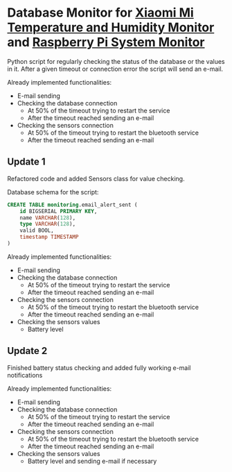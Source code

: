 # Database Monitor for [Xiaomi Mi Temperature and Humidity Monitor](https://github.com/593304/xiaomi_mitemp_monitor) and [Raspberry Pi System Monitor](https://github.com/593304/rpi_system_monitor)

Python script for regularly checking the status of the database or the values in it. 
After a given timeout or connection error the script will send an e-mail.

Already implemented functionalities:
  - E-mail sending
  - Checking the database connection
    - At 50% of the timeout trying to restart the service
    - After the timeout reached sending an e-mail
  - Checking the sensors connection
    - At 50% of the timeout trying to restart the bluetooth service
    - After the timeout reached sending an e-mail

## Update 1

Refactored code and added Sensors class for value checking.

Database schema for the script:
```SQL
CREATE TABLE monitoring.email_alert_sent (
    id BIGSERIAL PRIMARY KEY,
    name VARCHAR(128),
    type VARCHAR(128),
    valid BOOL,
    timestamp TIMESTAMP
)
```

Already implemented functionalities:
  - E-mail sending
  - Checking the database connection
    - At 50% of the timeout trying to restart the service
    - After the timeout reached sending an e-mail
  - Checking the sensors connection
    - At 50% of the timeout trying to restart the bluetooth service
    - After the timeout reached sending an e-mail
  - Checking the sensors values
    - Battery level

## Update 2

Finished battery status checking and added fully working e-mail notifications

Already implemented functionalities:
  - E-mail sending
  - Checking the database connection
    - At 50% of the timeout trying to restart the service
    - After the timeout reached sending an e-mail
  - Checking the sensors connection
    - At 50% of the timeout trying to restart the bluetooth service
    - After the timeout reached sending an e-mail
  - Checking the sensors values
    - Battery level and sending e-mail if necessary
